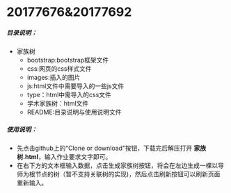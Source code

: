 # 20177676&20177692

##### 目录说明：

- 家族树
  - bootstrap:bootstrap框架文件
  - css:网页的css样式文件
  - images:插入的图片
  - js:html文件中需要导入的一些js文件
  - type：html中需导入的css文件
  - 学术家族树：html文件  
  - README:目录说明与使用说明文件

##### 使用说明：

- 先点击github上的“Clone or download”按钮，下载完后解压打开 **家族树.html**，输入作业要求文字即可。
- 在右下方的文本框输入数据，点击生成家族树按钮，将会在左边生成一棵以导师为根节点的树（暂不支持关联树的实现)，然后点击刷新按钮可以刷新页面重新输入。